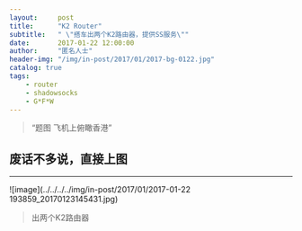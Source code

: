 ```yaml
---
layout:     post
title:      "K2 Router"
subtitle:   " \"搭车出两个K2路由器，提供SS服务\""
date:       2017-01-22 12:00:00
author:     "匿名人士"
header-img: "/img/in-post/2017/01/2017-bg-0122.jpg"
catalog: true
tags:
    - router
    - shadowsocks
    - G*F*W
---
```


> “题图 飞机上俯瞰香港”

## 废话不多说，直接上图

- - -
![image](../../../../img/in-post/2017/01/2017-01-22 193859_20170123145431.jpg)
>出两个K2路由器



